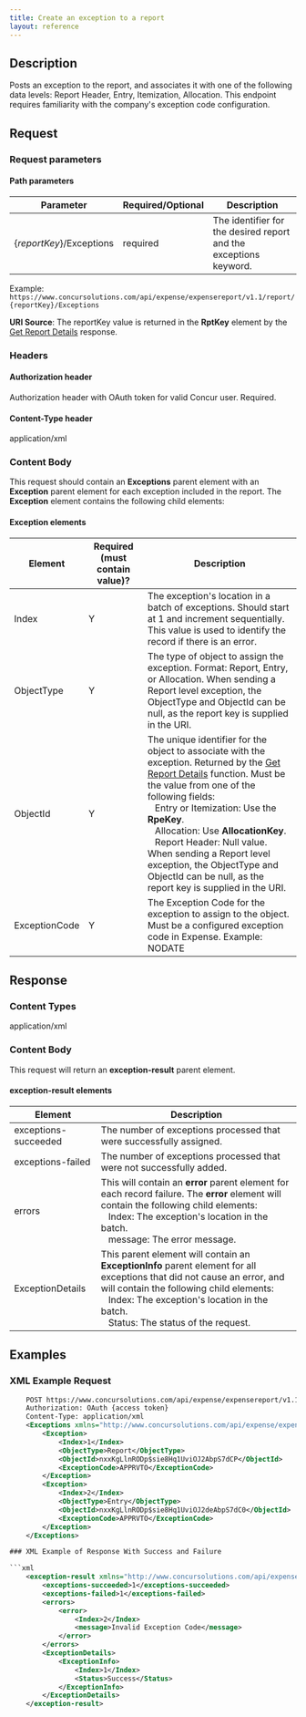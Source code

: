 ```yaml
---
title: Create an exception to a report
layout: reference
---
```


##  Description

Posts an exception to the report, and associates it with one of the following data levels: Report Header, Entry, Itemization, Allocation. This endpoint requires familiarity with the company's exception code configuration.

## Request

### Request parameters

#### Path parameters

| Parameter |Required/Optional| Description |
|-----------------|--------|-----------------------------|
|{_reportKey_}/Exceptions| required | The identifier for the desired report and the exceptions keyword.|

Example: `https://www.concursolutions.com/api/expense/expensereport/v1.1/report/{reportKey}/Exceptions`

**URI Source**: The reportKey value is returned in the **RptKey** element by the [Get Report Details][1] response.

### Headers

#### Authorization header

Authorization header with OAuth token for valid Concur user. Required.

#### Content-Type header
application/xml

### Content Body
This request should contain an **Exceptions** parent element with an **Exception** parent element for each exception included in the report. The **Exception** element contains the following child elements:  

#### Exception elements

|Element | Required (must contain value)? | Description |
--- | --- | ---
Index | Y | The exception's location in a batch of exceptions. Should start at 1 and increment sequentially. This value is used to identify the record if there is an error. 
ObjectType | Y | The type of object to assign the exception. Format: Report, Entry, or Allocation. When sending a Report level exception, the ObjectType and ObjectId can be null, as the report key is supplied in the URI.
ObjectId | Y | The unique identifier for the object to associate with the exception. Returned by the [Get Report Details][1] function. Must be the value from one of the following fields:<br/>&nbsp;&nbsp;&nbsp;Entry or Itemization: Use the **RpeKey**.<br/>&nbsp;&nbsp;&nbsp;Allocation: Use **AllocationKey**.<br/>&nbsp;&nbsp;&nbsp;Report Header: Null value. When sending a Report level exception, the ObjectType and ObjectId can be null, as the report key is supplied in the URI.
ExceptionCode | Y | The Exception Code for the exception to assign to the object. Must be a configured exception code in Expense. Example: NODATE

##  Response

### Content Types
application/xml

### Content Body
This request will return an **exception-result** parent element.

#### exception-result elements

Element | Description
--- | ---
exceptions-succeeded | The number of exceptions processed that were successfully assigned. 
exceptions-failed | The number of exceptions processed that were not successfully added.
errors | This will contain an **error** parent element for each record failure. The **error** element will contain the following child elements:<br/>&nbsp;&nbsp;&nbsp;Index: The exception's location in the batch.<br/>&nbsp;&nbsp;&nbsp;message: The error message.
ExceptionDetails |This parent element will contain an **ExceptionInfo** parent element for all exceptions that did not cause an error, and will contain the following child elements:<br/>&nbsp;&nbsp;&nbsp;Index: The exception's location in the batch.<br/>&nbsp;&nbsp;&nbsp;Status: The status of the request.

## Examples

###  XML Example Request

```xml
    POST https://www.concursolutions.com/api/expense/expensereport/v1.1/report/3FK118eIJ844Uwl0HF32/Exceptions
    Authorization: OAuth {access token}
    Content-Type: application/xml
    <Exceptions xmlns="http://www.concursolutions.com/api/expense/expensereport/2011/03" xmlns:i="http://www.w3.org/2001/XMLSchema-instance">
        <Exception>
            <Index>1</Index>
            <ObjectType>Report</ObjectType>
            <ObjectId>nxxKgLlnRODp$sie8Hq1UviOJ2AbpS7dCP</ObjectId>
            <ExceptionCode>APPRVTO</ExceptionCode>
        </Exception>
        <Exception>
            <Index>2</Index>
            <ObjectType>Entry</ObjectType>
            <ObjectId>nxxKgLlnRODp$sie8Hq1UviOJ2deAbpS7dC0</ObjectId>
            <ExceptionCode>APPRVTO</ExceptionCode>
        </Exception>
    </Exceptions>

### XML Example of Response With Success and Failure

```xml
    <exception-result xmlns="http://www.concursolutions.com/api/expense/expensereport/2011/03" xmlns:i="http://www.w3.org/2001/XMLSchema-instance">
        <exceptions-succeeded>1</exceptions-succeeded>
        <exceptions-failed>1</exceptions-failed>
        <errors>
            <error>
                <Index>2</Index>
                <message>Invalid Exception Code</message>
            </error>
        </errors>
        <ExceptionDetails>
            <ExceptionInfo>
                <Index>1</Index>
                <Status>Success</Status>
            </ExceptionInfo>
        </ExceptionDetails>
    </exception-result>
```
  


[1]: https://developer.concur.com/node/487#reportdetails
[2]: https://developer.concur.com/reference/http-codes
